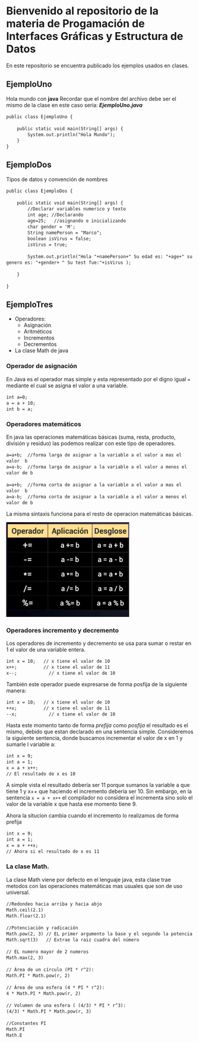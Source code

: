 # Bienvenido al repositorio de la materia de Progamación de Interfaces Gráficas y Estructura de Datos
En este repositorio se encuentra publicado los ejemplos usados en clases.
## EjemploUno
Hola mundo con **java**
Recordar que el nombre del archivo debe ser el mismo de la clase en este caso seria: ***EjemploUno.java***
~~~~
public class EjemploUno {

    public static void main(String[] args) {
        System.out.println("Hola Mundo");
    }
}
~~~~
## EjemploDos
Tipos de datos y convención de nombres
~~~~
public class EjemploDos {

    public static void main(String[] args) {
        //Declarar variables numerico y texto
        int age; //Declarando
        age=25;   //asignando e inicializando
        char gender = 'M';
        String namePerson = "Marco";
        boolean isVirus = false;
        isVirus = true;

        System.out.println("Hola "+namePerson+" Su edad es: "+age+" su genero es: "+gender+ " Su test fue:"+isVirus );

    }

}

~~~~
## EjemploTres

- Operadores:
    - Asignación
    - Aritméticos
    - Incrementos 
    - Decrementos
- La clase Math de java

### Operador de asignación

En Java es el operador mas simple y esta representado por el digno igual `=` mediante el cual se asigna el valor a una variable.
~~~~
int a=0;
a = a + 10;
int b = a; 
~~~~
### Operadores matemáticos
En java las operaciones matemáticas básicas (suma, resta, producto, división y residuo) las podemos realizar con este tipo de operadores.

~~~~
a=a+b;  //forma larga de asignar a la variable a el valor a mas el valor  b
a=a-b;  //forma larga de asignar a la variable a el valor a menos el valor de b

a=a+b;  //forma corta de asignar a la variable a el valor a mas el valor  b
a=a-b;  //forma corta de asignar a la variable a el valor a menos el valor de b
~~~~
La misma sintaxis funciona para el resto de operacion matemáticas básicas.

![operadormat](/images/asignacion.png "Operadores de asignación")

### Operadores incremento y decremento
Los operadores de incremento y decremento se usa para sumar o restar en 1 el valor de una variable entera.

~~~~
int x = 10;   // x tiene el valor de 10
x++;          // x tiene el valor de 11
x--;            // x tiene el valor de 10

~~~~
También este operador puede expresarse de forma posfija de la siguiente manera:
~~~~
int x = 10;   // x tiene el valor de 10
++x;          // x tiene el valor de 11
--x;            // x tiene el valor de 10
~~~~

Hasta este momento tanto de forma *prefija* como *posfija* el resultado es el mismo, debido que estan declarado en una sentencia simple. 
Consideremos la siguiente sentencia, donde buscamos incrementar el valor de x en 1 y sumarle l variable a:
~~~~
int x = 9;
int a = 1;
x = a + x++;
// El resultado de x es 10
~~~~
A simple vista el resultado debería ser 11 porque sumanos la variable a que tiene 1 y x++ que haciendo el incremento debería ser 10. Sin embargo, en la sentencia `x = a + x++` el compilador no considera el incrementa sino solo el valor de la variable x que hasta ese momento tiene 9.

Ahora la situcion cambia cuando el incremento lo realizamos de forma prefija
~~~~
int x = 9;
int a = 1;
x = a + ++x;
// Ahora si el resultado de x es 11
~~~~

### La clase Math.

La clase Math viene por defecto en el lenguaje java, esta clase trae metodos con las operaciones matemáticas mas usuales que son de uso universal.  

~~~~
//Redondeo hacia arriba y hacia abjo
Math.ceil(2.1) 
Math.floar(2.1) 

//Potenciación y radicación
Math.pow(2, 3) // EL primer argumento la base y el segundo la potencia
Math.sqrt(3)   // Extrae la raiz cuadra del número

// EL numero mayor de 2 numeros
Math.max(2, 3) 

// Área de un círculo (PI * r^2):
Math.PI * Math.pow(r, 2)

// Área de una esfera (4 * PI * r^2):
4 * Math.PI * Math.pow(r, 2)

// Volumen de una esfera ( (4/3) * PI * r^3):
(4/3) * Math.PI * Math.pow(r, 3)

//Constantes PI
Math.PI
Math.E 

~~~~
